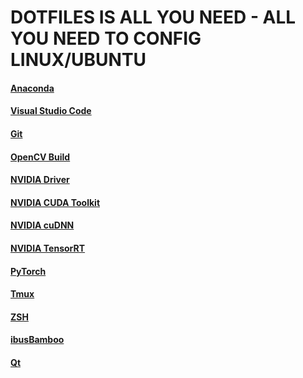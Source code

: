 # DOTFILES IS ALL YOU NEED -  ALL YOU NEED TO CONFIG LINUX/UBUNTU

#### [Anaconda](./Anaconda_Install/README.md)

#### [Visual Studio Code](./VSCode_Install/README.md)

#### [Git](./Git_Setup/README.md)

#### [OpenCV Build](./OpenCV_Build/buildOpenCV.sh)

#### [NVIDIA Driver](./NVIDIA_Driver_Install/README.md)

#### [NVIDIA CUDA Toolkit](./NVIDIA_CUDA_Toolkit_Install)

#### [NVIDIA cuDNN](./NVIDIA_cuDNN_Install/README.md)

#### [NVIDIA TensorRT](./NVIDIA_TensorRT_Install/README.md)

#### [PyTorch](./PyTorch_Install/README.md)

#### [Tmux](./Tmux_Install/README.md)

#### [ZSH](./ZSH_Install/README.md)

#### [ibusBamboo](./ibusBamboo_Install/README.md)

#### [Qt](./Qt_Install/README.md)
